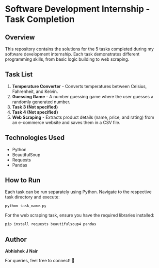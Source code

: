 # Software Development Internship - Task Completion

## Overview
This repository contains the solutions for the 5 tasks completed during my software development internship. Each task demonstrates different programming skills, from basic logic building to web scraping.

## Task List
1. **Temperature Converter** - Converts temperatures between Celsius, Fahrenheit, and Kelvin.
2. **Guessing Game** - A number guessing game where the user guesses a randomly generated number.
3. **Task 3 (Not specified)**
4. **Task 4 (Not specified)**
5. **Web Scraping** - Extracts product details (name, price, and rating) from an e-commerce website and saves them in a CSV file.

## Technologies Used
- Python
- BeautifulSoup
- Requests
- Pandas

## How to Run
Each task can be run separately using Python. Navigate to the respective task directory and execute:
```bash
python task_name.py
```

For the web scraping task, ensure you have the required libraries installed:
```bash
pip install requests beautifulsoup4 pandas
```

## Author
**Abhishek J Nair**

For queries, feel free to connect! 🚀

